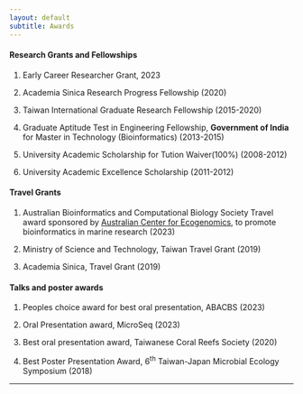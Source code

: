 ```yaml
---
layout: default
subtitle: Awards
---
```


#### Research Grants and Fellowships


1. Early Career Researcher Grant, 2023 

2. Academia Sinica Research Progress Fellowship (2020)

3. Taiwan International Graduate Research Fellowship (2015-2020)

4. Graduate Aptitude Test in Engineering Fellowship, <b>Government of India</b> for Master in Technology (Bioinformatics) (2013-2015)

5. University Academic Scholarship for Tution Waiver(100%) (2008-2012)

6. University Academic Excellence Scholarship (2011-2012)

#### Travel Grants

1. Australian Bioinformatics and Computational Biology Society Travel award sponsored by [Australian Center for Ecogenomics](https://scmb.uq.edu.au/centres-and-institutes/australian-centre-ecogenomics), to promote bioinformatics in marine research (2023)

2. Ministry of Science and Technology, Taiwan Travel Grant (2019)

3. Academia Sinica, Travel Grant (2019)


#### Talks and poster awards

1. Peoples choice award for best oral presentation, ABACBS (2023)

2. Oral Presentation award, MicroSeq (2023)

3. Best oral presentation award, Taiwanese Coral Reefs Society (2020)

4. Best Poster Presentation Award, 6<sup>th</sup> Taiwan-Japan Microbial Ecology Symposium (2018)


_______________

